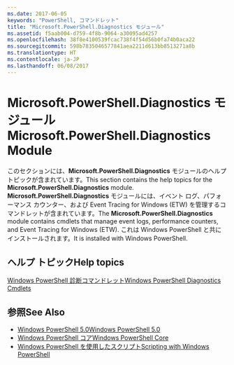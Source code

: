 ```yaml
---
ms.date: 2017-06-05
keywords: "PowerShell, コマンドレット"
title: "Microsoft.PowerShell.Diagnostics モジュール"
ms.assetid: f5aab004-d759-4f8b-9064-a30095ad4257
ms.openlocfilehash: 38f8e4100539fcac738f4f54d56b0fa74b0aca22
ms.sourcegitcommit: 598b7835046577841aea2211d613bb8513271a8b
ms.translationtype: HT
ms.contentlocale: ja-JP
ms.lasthandoff: 06/08/2017
---
```

# <a name="microsoftpowershelldiagnostics-module"></a><span data-ttu-id="e4cd3-103">Microsoft.PowerShell.Diagnostics モジュール</span><span class="sxs-lookup"><span data-stu-id="e4cd3-103">Microsoft.PowerShell.Diagnostics Module</span></span>
<span data-ttu-id="e4cd3-104">このセクションには、**Microsoft.PowerShell.Diagnostics** モジュールのヘルプ トピックが含まれています。</span><span class="sxs-lookup"><span data-stu-id="e4cd3-104">This section contains the help topics for the **Microsoft.PowerShell.Diagnostics** module.</span></span> <span data-ttu-id="e4cd3-105">**Microsoft.PowerShell.Diagnostics** モジュールには、イベント ログ、パフォーマンス カウンター、および Event Tracing for Windows (ETW) を管理するコマンドレットが含まれています。</span><span class="sxs-lookup"><span data-stu-id="e4cd3-105">The **Microsoft.PowerShell.Diagnostics** module contains cmdlets that manage event logs, performance counters, and Event Tracing for Windows (ETW).</span></span> <span data-ttu-id="e4cd3-106">これは Windows PowerShell と共にインストールされます。</span><span class="sxs-lookup"><span data-stu-id="e4cd3-106">It is installed with Windows PowerShell.</span></span>

## <a name="help-topics"></a><span data-ttu-id="e4cd3-107">ヘルプ トピック</span><span class="sxs-lookup"><span data-stu-id="e4cd3-107">Help topics</span></span>
[<span data-ttu-id="e4cd3-108">Windows PowerShell 診断コマンドレット</span><span class="sxs-lookup"><span data-stu-id="e4cd3-108">Windows PowerShell Diagnostics Cmdlets</span></span>](http://go.microsoft.com/fwlink/?LinkID=245858)

## <a name="see-also"></a><span data-ttu-id="e4cd3-109">参照</span><span class="sxs-lookup"><span data-stu-id="e4cd3-109">See Also</span></span>
- [<span data-ttu-id="e4cd3-110">Windows PowerShell 5.0</span><span class="sxs-lookup"><span data-stu-id="e4cd3-110">Windows PowerShell 5.0</span></span>](Windows-PowerShell-5.0.md)
- [<span data-ttu-id="e4cd3-111">Windows PowerShell コア</span><span class="sxs-lookup"><span data-stu-id="e4cd3-111">Windows PowerShell Core</span></span>](https://technet.microsoft.com/en-us/library/4b75f1e4-f327-48f3-92ab-bf5435094d41)
- [<span data-ttu-id="e4cd3-112">Windows PowerShell を使用したスクリプト</span><span class="sxs-lookup"><span data-stu-id="e4cd3-112">Scripting with Windows PowerShell</span></span>](../../getting-started/fundamental/Scripting-with-Windows-PowerShell.md)

